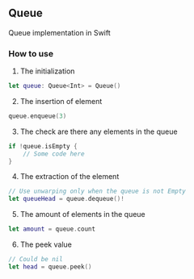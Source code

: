 ## Queue
Queue implementation in Swift

### How to use

1. The initialization
```swift
let queue: Queue<Int> = Queue()
```

2. The insertion of element
```swift
queue.enqueue(3)
```

3. The check are there any elements in the queue
```swift
if !queue.isEmpty {
    // Some code here
}
```

4. The extraction of the element
```swift
// Use unwarping only when the queue is not Empty
let queueHead = queue.dequeue()!
```

5. The amount of elements in the queue
```swift
let amount = queue.count
```

6. The peek value
```swift
// Could be nil
let head = queue.peek()
```
